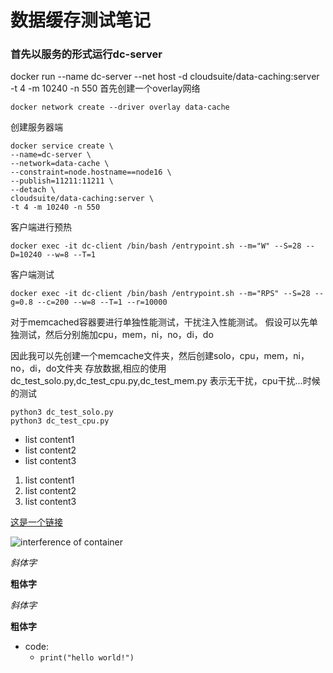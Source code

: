 #  数据缓存测试笔记

### 首先以服务的形式运行dc-server
docker run --name dc-server 
--net host 
-d cloudsuite/data-caching:server 
-t 4 -m 10240 -n 550
首先创建一个overlay网络
```shell
docker network create --driver overlay data-cache
```
创建服务器端
```shell
docker service create \
--name=dc-server \
--network=data-cache \
--constraint=node.hostname==node16 \
--publish=11211:11211 \
--detach \
cloudsuite/data-caching:server \
-t 4 -m 10240 -n 550
```
客户端进行预热
```shell
docker exec -it dc-client /bin/bash /entrypoint.sh --m="W" --S=28 --D=10240 --w=8 --T=1
```
客户端测试
```shell
docker exec -it dc-client /bin/bash /entrypoint.sh --m="RPS" --S=28 --g=0.8 --c=200 --w=8 --T=1 --r=10000
```
对于memcached容器要进行单独性能测试，干扰注入性能测试。
假设可以先单独测试，然后分别施加cpu，mem，ni，no，di，do

因此我可以先创建一个memcache文件夹，然后创建solo，cpu，mem，ni，no，di，do文件夹
存放数据,相应的使用dc_test_solo.py,dc_test_cpu.py,dc_test_mem.py 表示无干扰，cpu干扰...时候的测试
```shell
python3 dc_test_solo.py
python3 dc_test_cpu.py
```



- list content1
- list content2
- list content3

1. list content1
2. list content2
3. list content3

[这是一个链接](https://example.com)

![interference of container](../logs/log1/myplot.svg)

*斜体字*

**粗体字**

_斜体字_

**粗体字**

- code:
    - ``print("hello world!")``